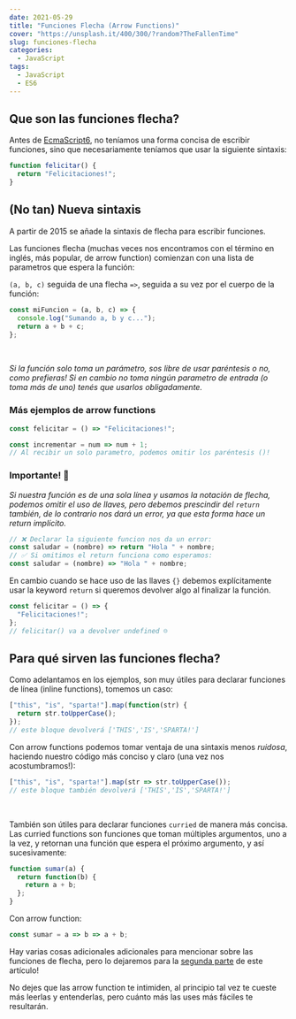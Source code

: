 ```yaml
---
date: 2021-05-29
title: "Funciones Flecha (Arrow Functions)"
cover: "https://unsplash.it/400/300/?random?TheFallenTime"
slug: funciones-flecha
categories:
  - JavaScript
tags:
  - JavaScript
  - ES6
---
```


## Que son las funciones flecha?

Antes de [EcmaScript6](https://en.wikipedia.org/wiki/ECMAScript#6th_Edition_%E2%80%93_ECMAScript_2015), no teníamos una forma concisa de escribir funciones, sino que necesariamente teníamos que usar la siguiente sintaxis:

```js
function felicitar() {
  return "Felicitaciones!";
}
```

## (No tan) Nueva sintaxis

A partir de 2015 se añade la sintaxis de flecha para escribir funciones.

Las funciones flecha (muchas veces nos encontramos con el término en inglés, más popular, de arrow function) comienzan con una lista de parametros que espera la función:

`(a, b, c)` seguida de una flecha `=>`, seguida a su vez por el cuerpo de la función:

```js
const miFuncion = (a, b, c) => {
  console.log("Sumando a, b y c...");
  return a + b + c;
};
```

<br/>

_Si la función solo toma un parámetro, sos libre de usar paréntesis o no, como prefieras! Si en cambio no toma ningún parametro de entrada (o toma más de uno) tenés que usarlos obligadamente._

### Más ejemplos de arrow functions

```js
const felicitar = () => "Felicitaciones!";
```

```js
const incrementar = num => num + 1;
// Al recibir un solo parametro, podemos omitir los paréntesis ()!
```

### Importante! 👀

_Si nuestra función es de una sola línea y usamos la notación de flecha, podemos omitir el uso de llaves, pero debemos prescindir del `return` también, de lo contrario nos dará un error, ya que esta forma hace un return implícito._

```js
// ❌ Declarar la siguiente funcion nos da un error:
const saludar = (nombre) => return "Hola " + nombre;
// ✅ Si omitimos el return funciona como esperamos:
const saludar = (nombre) => "Hola " + nombre;
```

En cambio cuando se hace uso de las llaves `{}` debemos explícitamente usar la keyword `return` si queremos devolver algo al finalizar la función.

```js
const felicitar = () => {
  "Felicitaciones!";
};
// felicitar() va a devolver undefined ☹️
```

## Para qué sirven las funciones flecha?

Como adelantamos en los ejemplos, son muy útiles para declarar funciones de línea (inline functions), tomemos un caso:

```js
["this", "is", "sparta!"].map(function(str) {
  return str.toUpperCase();
});
// este bloque devolverá ['THIS','IS','SPARTA!']
```

Con arrow functions podemos tomar ventaja de una sintaxis menos _ruidosa_, haciendo nuestro código más conciso y claro (una vez nos acostumbramos!):

```js
["this", "is", "sparta!"].map(str => str.toUpperCase());
// este bloque también devolverá ['THIS','IS','SPARTA!']
```

<br/>

También son útiles para declarar funciones `curried` de manera más concisa. Las curried functions son funciones que toman múltiples argumentos, uno a la vez, y retornan una función que espera el próximo argumento, y así sucesivamente:

```js
function sumar(a) {
  return function(b) {
    return a + b;
  };
}
```

Con arrow function:

```js
const sumar = a => b => a + b;
```

Hay varias cosas adicionales adicionales para mencionar sobre las funciones de flecha, pero lo dejaremos para la [segunda parte](https://programandoconresaca.netlify.com/funciones-flecha-p2) de este artículo!

No dejes que las arrow function te intimiden, al principio tal vez te cueste más leerlas y entenderlas, pero cuánto más las uses más fáciles te resultarán.

